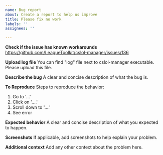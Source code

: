 ```yaml
---
name: Bug report
about: Create a report to help us improve
title: Please fix no work
labels: ''
assignees: ''

---
```


**Check if the issue has known workarounds**
https://github.com/LeagueToolkit/cslol-manager/issues/136 

**Upload log file**
You can find "log" file next to cslol-manager executable.
Please upload this file.

**Describe the bug**
A clear and concise description of what the bug is.

**To Reproduce**
Steps to reproduce the behavior:
1. Go to '...'
2. Click on '....'
3. Scroll down to '....'
4. See error

**Expected behavior**
A clear and concise description of what you expected to happen.

**Screenshots**
If applicable, add screenshots to help explain your problem.

**Additional context**
Add any other context about the problem here.
